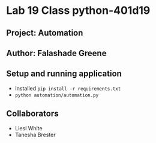 # Lab 19 Class python-401d19
## Project: Automation 
## Author: Falashade Greene

## Setup and running application

- Installed `pip install -r requirements.txt`
- `python automation/automation.py`

## Collaborators 
- Liesl White
- Tanesha Brester


